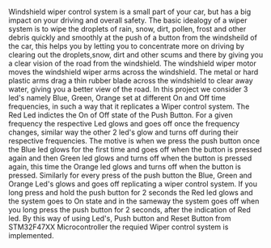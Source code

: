 Windshield wiper control system is a small part of your car, but has a big impact on your driving and overall safety. The basic idealogy of a wiper system is to wipe the droplets of rain, snow, dirt, pollen, frost and other debris quickly and smoothly at the push of a button from the windsheild of the car, this helps you by letting you to concentrate more on driving by clearing out the droplets,snow, dirt and other scums and there by giving you a clear vision of the road from the windshield. The windshield wiper motor moves the windshield wiper arms across the windshield. The metal or hard plastic arms drag a thin rubber blade across the windshield to clear away water, giving you a better view of the road. In this project we consider 3 led's namely Blue, Green, Orange set at different On and Off time frequencies, in such a way that it replicates a Wiper control system. The Red Led indictes the On of Off state of the Push Button. For a given frequency the respective Led glows and goes off once the frequency changes, similar way the other 2 led's glow and turns off during their respective frequencies. The motive is when we press the push button once the Blue led glows for the first time and goes off when the button is pressed again and then Green led glows and turns off when the button is pressed again, this time the Orange led glows and turns off when the button is pressed. Similarly for every press of the push button the Blue, Green and Orange Led's glows and goes off replicating a wiper control system. If you long press and hold the push button for 2 seconds the Red led glows and the system goes to On state and in the sameway the system goes off when you long press the push button for 2 seconds, after the indication of Red led. By this way of using Led's, Push button and Reset Button from STM32F47XX Microcontroller the requied Wiper control system is implemented.